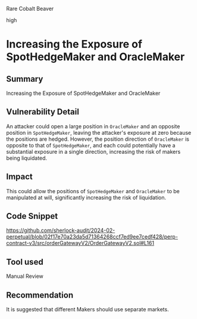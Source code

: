 Rare Cobalt Beaver

high

# Increasing the Exposure of SpotHedgeMaker and OracleMaker

## Summary
Increasing the Exposure of SpotHedgeMaker and OracleMaker

## Vulnerability Detail
An attacker could open a large position in `OracleMaker` and an opposite position in `SpotHedgeMaker`, leaving the attacker's exposure at zero because the positions are hedged. However, the position direction of `OracleMaker` is opposite to that of `SpotHedgeMaker`, and each could potentially have a substantial exposure in a single direction, increasing the risk of makers being liquidated.

## Impact
This could allow the positions of `SpotHedgeMaker` and `OracleMaker` to be manipulated at will, significantly increasing the risk of liquidation.

## Code Snippet
https://github.com/sherlock-audit/2024-02-perpetual/blob/02f17e70a23da5d71364268ccf7ed9ee7cedf428/perp-contract-v3/src/orderGatewayV2/OrderGatewayV2.sol#L161

## Tool used

Manual Review

## Recommendation
It is suggested that different Makers should use separate markets.